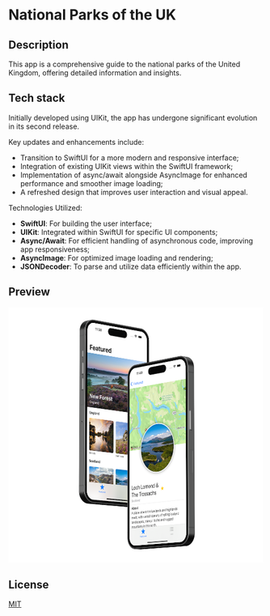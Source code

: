 # National Parks of the UK

## Description

This app is a comprehensive guide to the national parks of the United Kingdom, offering detailed information and insights.

## Tech stack

Initially developed using UIKit, the app has undergone significant evolution in its second release. 

Key updates and enhancements include:
- Transition to SwiftUI for a more modern and responsive interface;
- Integration of existing UIKit views within the SwiftUI framework;
- Implementation of async/await alongside AsyncImage for enhanced performance and smoother image loading;
- A refreshed design that improves user interaction and visual appeal.

Technologies Utilized:
- **SwiftUI**: For building the user interface;
- **UIKit**: Integrated within SwiftUI for specific UI components;
- **Async/Await**: For efficient handling of asynchronous code, improving app responsiveness;
- **AsyncImage**: For optimized image loading and rendering;
- **JSONDecoder**: To parse and utilize data efficiently within the app.

## Preview

<p align="center">
    <img src="media/parks_uk.png", width="600">
</p>

## License

[MIT](LICENSE)